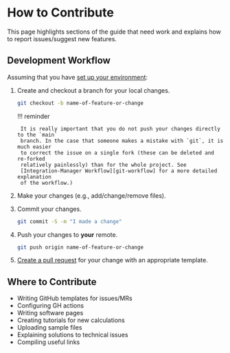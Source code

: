 # How to Contribute

This page highlights sections of the guide that need work
and explains how to report issues/suggest new features.

## Development Workflow

Assuming that you have [set up your environment](setup):

1. Create and checkout a branch for your local changes.

    ```bash
    git checkout -b name-of-feature-or-change
    ```

    !!! reminder

        It is really important that you do not push your changes directly to the `main`
        branch. In the case that someone makes a mistake with `git`, it is much easier
        to correct the issue on a single fork (these can be deleted and re-forked
        relatively painlessly) than for the whole project. See
        [Integration-Manager Workflow][git-workflow] for a more detailed explanation
        of the workflow.)

2. Make your changes (e.g., add/change/remove files).

3. Commit your changes.

    ```bash
    git commit -S -m "I made a change"
    ```

4. Push your changes to **your** remote.

    ```bash
    git push origin name-of-feature-or-change
    ```

5. [Create a pull request][pull-requests] for your change with an appropriate template.

## Where to Contribute

- Writing GitHub templates for issues/MRs
- Configuring GH actions
- Writing software pages
- Creating tutorials for new calculations
- Uploading sample files
- Explaining solutions to technical issues
- Compiling useful links

[git-workflow]: https://www.git-scm.com/book/en/v2/ch00/wfdiag_b
[pull-requests]: https://github.com/ComCatLab/welcome-guide/pulls
